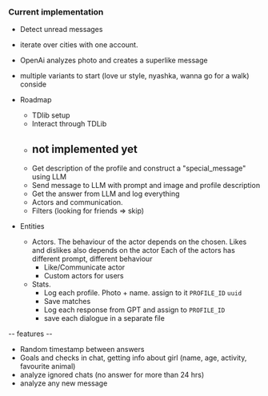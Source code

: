 ### Current implementation
- Detect unread messages
- iterate over cities with one account.
- OpenAi analyzes photo and creates a superlike message
- multiple variants to start (love ur style, nyashka, wanna go for a walk) conside

- Roadmap
    - TDlib setup
    - Interact through TDLib
    - ## not implemented yet
    - Get description of the profile and construct a "special_message" using LLM
    - Send message to LLM with prompt and image and profile description
    - Get the answer from LLM and log everything
    - Actors and communication.
    - Filters (looking for friends => skip)
- Entities
    - Actors. The behaviour of the actor depends on the chosen.
      Likes and dislikes also depends on the actor
      Each of the actors has different prompt, different behaviour
      - Like/Communicate actor
      - Custom actors for users
    - Stats.
        - Log each profile. Photo + name. assign to it `PROFILE_ID`  `uuid`
        - Save matches
        - Log each response from GPT and assign to `PROFILE_ID`
        - save each dialogue in a separate file

-- features --
- Random timestamp between answers
- Goals and checks in chat, getting info about girl (name, age, activity, favourite animal)
- analyze ignored chats (no answer for more than 24 hrs)
- analyze any new message
